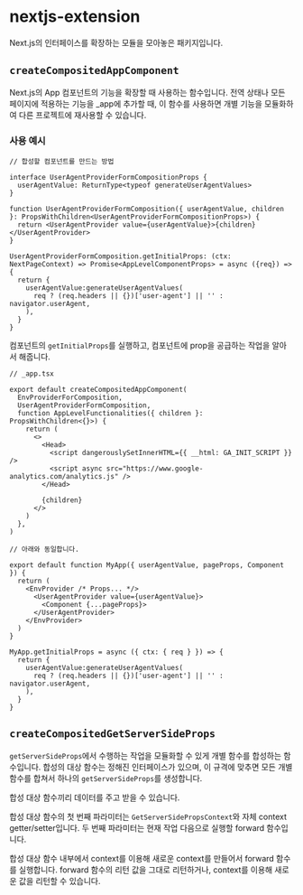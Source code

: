 # nextjs-extension

Next.js의 인터페이스를 확장하는 모듈을 모아놓은 패키지입니다.

## `createCompositedAppComponent`

Next.js의 App 컴포넌트의 기능을 확장할 때 사용하는 함수입니다.
전역 상태나 모든 페이지에 적용하는 기능을 \_app에 추가할 때,
이 함수를 사용하면 개별 기능을 모듈화하여 다른 프로젝트에 재사용할 수 있습니다.

### 사용 예시

```tsx
// 합성할 컴포넌트를 만드는 방법

interface UserAgentProviderFormCompositionProps {
  userAgentValue: ReturnType<typeof generateUserAgentValues>
}

function UserAgentProviderFormComposition({ userAgentValue, children }: PropsWithChildren<UserAgentProviderFormCompositionProps>) {
  return <UserAgentProvider value={userAgentValue}>{children}</UserAgentProvider>
}

UserAgentProviderFormComposition.getInitialProps: (ctx: NextPageContext) => Promise<AppLevelComponentProps> = async ({req}) => {
  return {
    userAgentValue:generateUserAgentValues(
      req ? (req.headers || {})['user-agent'] || '' : navigator.userAgent,
    ),
  }
}
```

컴포넌트의 `getInitialProps`를 실행하고, 컴포넌트에 prop을 공급하는 작업을 알아서 해줍니다.

```tsx
// _app.tsx

export default createCompositedAppComponent(
  EnvProviderForComposition,
  UserAgentProviderFormComposition,
  function AppLevelFunctionalities({ children }: PropsWithChildren<{}>) {
    return (
      <>
        <Head>
          <script dangerouslySetInnerHTML={{ __html: GA_INIT_SCRIPT }} />
          <script async src="https://www.google-analytics.com/analytics.js" />
        </Head>

        {children}
      </>
    )
  },
)

// 아래와 동일합니다.

export default function MyApp({ userAgentValue, pageProps, Component }) {
  return (
    <EnvProvider /* Props... */>
      <UserAgentProvider value={userAgentValue}>
        <Component {...pageProps}>
      </UserAgentProvider>
    </EnvProvider>
  )
}

MyApp.getInitialProps = async ({ ctx: { req } }) => {
  return {
    userAgentValue:generateUserAgentValues(
      req ? (req.headers || {})['user-agent'] || '' : navigator.userAgent,
    ),
  }
}
```

## `createCompositedGetServerSideProps`

`getServerSideProps`에서 수행하는 작업을 모듈화할 수 있게 개별 함수를 합성하는 함수입니다.
합성의 대상 함수는 정해진 인터페이스가 있으며, 이 규격에 맞추면 모든 개별 함수를 합쳐서 하나의 `getServerSideProps`를 생성합니다.

합성 대상 함수끼리 데이터를 주고 받을 수 있습니다.

합성 대상 함수의 첫 번째 파라미터는 `GetServerSidePropsContext`와 자체 context getter/setter입니다.
두 번째 파라미터는 현재 작업 다음으로 실행할 forward 함수입니다.

합성 대상 함수 내부에서 context를 이용해 새로운 context를 만들어서 forward 함수를 실행합니다.
forward 함수의 리턴 값을 그대로 리턴하거나, context를 이용해 새로운 값을 리턴할 수 있습니다.
